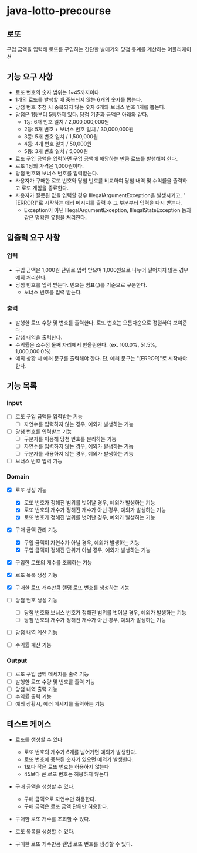 # java-lotto-precourse

## 로또
구입 금액을 입력해 로또를 구입하는 간단한 발매기와 당첨 통계를 계산하는 어플리케이션

## 기능 요구 사항
+ 로또 번호의 숫자 범위는 1~45까지이다.
+ 1개의 로또를 발행할 때 중복되지 않는 6개의 숫자를 뽑는다.
+ 당첨 번호 추첨 시 중복되지 않는 숫자 6개와 보너스 번호 1개를 뽑는다.
+ 당첨은 1등부터 5등까지 있다. 당첨 기준과 금액은 아래와 같다.
  + 1등: 6개 번호 일치 / 2,000,000,000원
  + 2등: 5개 번호 + 보너스 번호 일치 / 30,000,000원
  + 3등: 5개 번호 일치 / 1,500,000원
  + 4등: 4개 번호 일치 / 50,000원
  + 5등: 3개 번호 일치 / 5,000원
+ 로또 구입 금액을 입력하면 구입 금액에 해당하는 만큼 로또를 발행해야 한다.
+ 로또 1장의 가격은 1,000원이다.
+ 당첨 번호와 보너스 번호를 입력받는다.
+ 사용자가 구매한 로또 번호와 당첨 번호를 비교하여 당첨 내역 및 수익률을 출력하고 로또 게임을 종료한다.
+ 사용자가 잘못된 값을 입력할 경우 IllegalArgumentException을 발생시키고, "[ERROR]"로 시작하는 에러 메시지를 출력 후 그 부분부터 입력을 다시 받는다.
    + Exception이 아닌 IllegalArgumentException, IllegalStateException 등과 같은 명확한 유형을 처리한다.

## 입출력 요구 사항

### 입력
+ 구입 금액은 1,000원 단위로 입력 받으며 1,000원으로 나누어 떨어지지 않는 경우 예외 처리한다.
+ 당첨 번호를 입력 받는다. 번호는 쉼표(,)를 기준으로 구분한다.
  + 보너스 번호를 입력 받는다.

### 출력
+ 발행한 로또 수량 및 번호를 출력한다. 로또 번호는 오름차순으로 정렬하여 보여준다.
+ 당첨 내역을 출력한다.
+ 수익률은 소수점 둘째 자리에서 반올림한다. (ex. 100.0%, 51.5%, 1,000,000.0%)
+ 예외 상황 시 에러 문구를 출력해야 한다. 단, 에러 문구는 "[ERROR]"로 시작해야 한다.


## 기능 목록

### Input
+ [ ] 로또 구입 금액을 입력받는 기능
  + [ ] 자연수를 입력하지 않는 경우, 예외가 발생하는 기능
+ [ ] 당첨 번호를 입력받는 기능
  + [ ] 구분자를 이용해 당첨 번호를 분리하는 기능
  + [ ] 자연수를 입력하지 않는 경우, 예외가 발생하는 기능
  + [ ] 구분자를 사용하지 않는 경우, 예외가 발생하는 기능
+ [ ] 보너스 번호 입력 기능

### Domain
+ [x] 로또 생성 기능
  + [x] 로또 번호가 정해진 범위를 벗어날 경우, 예외가 발생하는 기능
  + [x] 로또 번호의 개수가 정해진 개수가 아닌 경우, 예외가 발생하는 기능
  + [x] 로또 번호가 정해진 범위를 벗어난 경우, 예외가 발생하는 기능

+ [x] 구매 금액 관리 기능
  + [x] 구입 금액이 자연수가 아닐 경우, 예외가 발생하는 기능
  + [x] 구입 금액이 정해진 단위가 아닐 경우, 예외가 발생하는 기능
+ [x] 구입한 로또의 개수를 조회하는 기능

+ [x] 로또 목록 생성 기능

+ [x] 구매한 로또 개수만큼 랜덤 로또 번호를 생성하는 기능

+ [ ] 당첨 번호 생성 기능
  + [ ] 당첨 번호와 보너스 번호가 정해진 범위를 벗어날 경우, 예외가 발생하는 기능
  + [ ] 당첨 번호의 개수가 정해진 개수가 아닌 경우, 예외가 발생하는 기능

+ [ ] 당첨 내역 계산 기능
+ [ ] 수익률 계산 기능

### Output
+ [ ] 로또 구입 금액 메세지를 출력 기능
+ [ ] 발행한 로또 수량 및 번호를 출력 기능
+ [ ] 당첨 내역 출력 기능
+ [ ] 수익률 출력 기능
+ [ ] 예외 상황시, 에러 메세지를 출력하는 기능

## 테스트 케이스
+ 로또를 생성할 수 있다
  + 로또 번호의 개수가 6개를 넘어가면 예외가 발생한다. 
  + 로또 번호에 중복된 숫자가 있으면 예외가 발생한다.
  + 1보다 작은 로또 번호는 허용하지 않는다
  + 45보다 큰 로또 번호는 허용하지 않는다

+ 구매 금액을 생성할 수 있다.
  + 구매 금액으로 자연수만 혀용한다.
  + 구매 금액은 로또 금액 단위만 혀용한다.
+ 구매한 로또 개수를 조회할 수 있다.

+ 로또 목록을 생성할 수 있다.

+ 구매한 로또 개수만큼 랜덤 로또 번호를 생성할 수 있다.